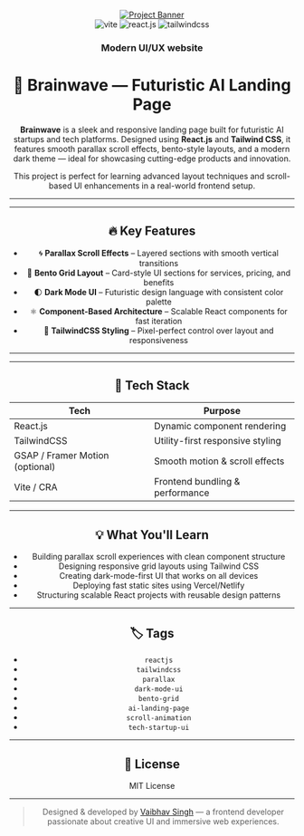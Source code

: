 <div align="center">
  <br />
    <a href="https://youtu.be/B91wc5dCEBA" target="_blank">
      <img src="https://i.ibb.co/Kqdv8j1/Image-from.png" alt="Project Banner">
    </a>
  <br />

  <div>
    <img src="https://img.shields.io/badge/-Vite-black?style=for-the-badge&logoColor=white&logo=vite&color=646CFF" alt="vite" />
    <img src="https://img.shields.io/badge/-React_JS-black?style=for-the-badge&logoColor=white&logo=react&color=61DAFB" alt="react.js" />
    <img src="https://img.shields.io/badge/-Tailwind_CSS-black?style=for-the-badge&logoColor=white&logo=tailwindcss&color=06B6D4" alt="tailwindcss" />
  </div>

  <h3 align="center">Modern UI/UX website</h3>

# 🧠 Brainwave — Futuristic AI Landing Page

**Brainwave** is a sleek and responsive landing page built for futuristic AI startups and tech platforms. Designed using **React.js** and **Tailwind CSS**, it features smooth parallax scroll effects, bento-style layouts, and a modern dark theme — ideal for showcasing cutting-edge products and innovation.

This project is perfect for learning advanced layout techniques and scroll-based UI enhancements in a real-world frontend setup.

---


---

## 🔥 Key Features

- 🌀 **Parallax Scroll Effects** – Layered sections with smooth vertical transitions  
- 🧱 **Bento Grid Layout** – Card-style UI sections for services, pricing, and benefits  
- 🌓 **Dark Mode UI** – Futuristic design language with consistent color palette  
- ⚛️ **Component-Based Architecture** – Scalable React components for fast iteration  
- 💨 **TailwindCSS Styling** – Pixel-perfect control over layout and responsiveness

---


---

## 🧰 Tech Stack

| Tech         | Purpose                              |
|--------------|----------------------------------------|
| React.js     | Dynamic component rendering           |
| TailwindCSS  | Utility-first responsive styling      |
| GSAP / Framer Motion (optional) | Smooth motion & scroll effects    |
| Vite / CRA   | Frontend bundling & performance       |

---

## 💡 What You'll Learn

- Building parallax scroll experiences with clean component structure  
- Designing responsive grid layouts using Tailwind CSS  
- Creating dark-mode-first UI that works on all devices  
- Deploying fast static sites using Vercel/Netlify  
- Structuring scalable React projects with reusable design patterns  

---

## 🏷️ Tags

- `reactjs`  
- `tailwindcss`  
- `parallax`  
- `dark-mode-ui`  
- `bento-grid`  
- `ai-landing-page`  
- `scroll-animation`  
- `tech-startup-ui`

---

## 📜 License

MIT License

---

> Designed & developed by [Vaibhav Singh](https://github.com/VaibhavDA893) — a frontend developer passionate about creative UI and immersive web experiences.
   
